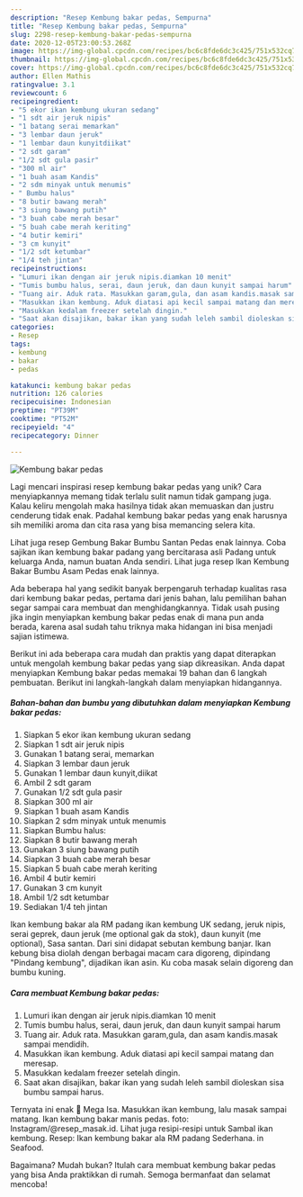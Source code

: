 ```yaml
---
description: "Resep Kembung bakar pedas, Sempurna"
title: "Resep Kembung bakar pedas, Sempurna"
slug: 2298-resep-kembung-bakar-pedas-sempurna
date: 2020-12-05T23:00:53.268Z
image: https://img-global.cpcdn.com/recipes/bc6c8fde6dc3c425/751x532cq70/kembung-bakar-pedas-foto-resep-utama.jpg
thumbnail: https://img-global.cpcdn.com/recipes/bc6c8fde6dc3c425/751x532cq70/kembung-bakar-pedas-foto-resep-utama.jpg
cover: https://img-global.cpcdn.com/recipes/bc6c8fde6dc3c425/751x532cq70/kembung-bakar-pedas-foto-resep-utama.jpg
author: Ellen Mathis
ratingvalue: 3.1
reviewcount: 6
recipeingredient:
- "5 ekor ikan kembung ukuran sedang"
- "1 sdt air jeruk nipis"
- "1 batang serai memarkan"
- "3 lembar daun jeruk"
- "1 lembar daun kunyitdiikat"
- "2 sdt garam"
- "1/2 sdt gula pasir"
- "300 ml air"
- "1 buah asam Kandis"
- "2 sdm minyak untuk menumis"
- " Bumbu halus"
- "8 butir bawang merah"
- "3 siung bawang putih"
- "3 buah cabe merah besar"
- "5 buah cabe merah keriting"
- "4 butir kemiri"
- "3 cm kunyit"
- "1/2 sdt ketumbar"
- "1/4 teh jintan"
recipeinstructions:
- "Lumuri ikan dengan air jeruk nipis.diamkan 10 menit"
- "Tumis bumbu halus, serai, daun jeruk, dan daun kunyit sampai harum"
- "Tuang air. Aduk rata. Masukkan garam,gula, dan asam kandis.masak sampai mendidih."
- "Masukkan ikan kembung. Aduk diatasi api kecil sampai matang dan meresap."
- "Masukkan kedalam freezer setelah dingin."
- "Saat akan disajikan, bakar ikan yang sudah leleh sambil dioleskan sisa bumbu sampai harus."
categories:
- Resep
tags:
- kembung
- bakar
- pedas

katakunci: kembung bakar pedas 
nutrition: 126 calories
recipecuisine: Indonesian
preptime: "PT39M"
cooktime: "PT52M"
recipeyield: "4"
recipecategory: Dinner

---
```



![Kembung bakar pedas](https://img-global.cpcdn.com/recipes/bc6c8fde6dc3c425/751x532cq70/kembung-bakar-pedas-foto-resep-utama.jpg)

Lagi mencari inspirasi resep kembung bakar pedas yang unik? Cara menyiapkannya memang tidak terlalu sulit namun tidak gampang juga. Kalau keliru mengolah maka hasilnya tidak akan memuaskan dan justru cenderung tidak enak. Padahal kembung bakar pedas yang enak harusnya sih memiliki aroma dan cita rasa yang bisa memancing selera kita.

Lihat juga resep Gembung Bakar Bumbu Santan Pedas enak lainnya. Coba sajikan ikan kembung bakar padang yang bercitarasa asli Padang untuk keluarga Anda, namun buatan Anda sendiri. Lihat juga resep Ikan Kembung Bakar Bumbu Asam Pedas enak lainnya.

Ada beberapa hal yang sedikit banyak berpengaruh terhadap kualitas rasa dari kembung bakar pedas, pertama dari jenis bahan, lalu pemilihan bahan segar sampai cara membuat dan menghidangkannya. Tidak usah pusing jika ingin menyiapkan kembung bakar pedas enak di mana pun anda berada, karena asal sudah tahu triknya maka hidangan ini bisa menjadi sajian istimewa.


Berikut ini ada beberapa cara mudah dan praktis yang dapat diterapkan untuk mengolah kembung bakar pedas yang siap dikreasikan. Anda dapat menyiapkan Kembung bakar pedas memakai 19 bahan dan 6 langkah pembuatan. Berikut ini langkah-langkah dalam menyiapkan hidangannya.

<!--inarticleads1-->

##### Bahan-bahan dan bumbu yang dibutuhkan dalam menyiapkan Kembung bakar pedas:

1. Siapkan 5 ekor ikan kembung ukuran sedang
1. Siapkan 1 sdt air jeruk nipis
1. Gunakan 1 batang serai, memarkan
1. Siapkan 3 lembar daun jeruk
1. Gunakan 1 lembar daun kunyit,diikat
1. Ambil 2 sdt garam
1. Gunakan 1/2 sdt gula pasir
1. Siapkan 300 ml air
1. Siapkan 1 buah asam Kandis
1. Siapkan 2 sdm minyak untuk menumis
1. Siapkan  Bumbu halus:
1. Siapkan 8 butir bawang merah
1. Gunakan 3 siung bawang putih
1. Siapkan 3 buah cabe merah besar
1. Siapkan 5 buah cabe merah keriting
1. Ambil 4 butir kemiri
1. Gunakan 3 cm kunyit
1. Ambil 1/2 sdt ketumbar
1. Sediakan 1/4 teh jintan


Ikan kembung bakar ala RM padang ikan kembung UK sedang, jeruk nipis, serai geprek, daun jeruk (me optional gak da stok), daun kunyit (me optional), Sasa santan. Dari sini didapat sebutan kembung banjar. Ikan kebung bisa diolah dengan berbagai macam cara digoreng, dipindang &#34;Pindang kembung&#34;, dijadikan ikan asin. Ku coba masak selain digoreng dan bumbu kuning. 

<!--inarticleads2-->

##### Cara membuat Kembung bakar pedas:

1. Lumuri ikan dengan air jeruk nipis.diamkan 10 menit
1. Tumis bumbu halus, serai, daun jeruk, dan daun kunyit sampai harum
1. Tuang air. Aduk rata. Masukkan garam,gula, dan asam kandis.masak sampai mendidih.
1. Masukkan ikan kembung. Aduk diatasi api kecil sampai matang dan meresap.
1. Masukkan kedalam freezer setelah dingin.
1. Saat akan disajikan, bakar ikan yang sudah leleh sambil dioleskan sisa bumbu sampai harus.


Ternyata ini enak 🤤 Mega Isa. Masukkan ikan kembung, lalu masak sampai matang. Ikan kembung bakar manis pedas. foto: Instagram/@resep_masak.id. Lihat juga resipi-resipi untuk Sambal ikan kembung. Resep: Ikan kembung bakar ala RM padang Sederhana. in Seafood. 

Bagaimana? Mudah bukan? Itulah cara membuat kembung bakar pedas yang bisa Anda praktikkan di rumah. Semoga bermanfaat dan selamat mencoba!
